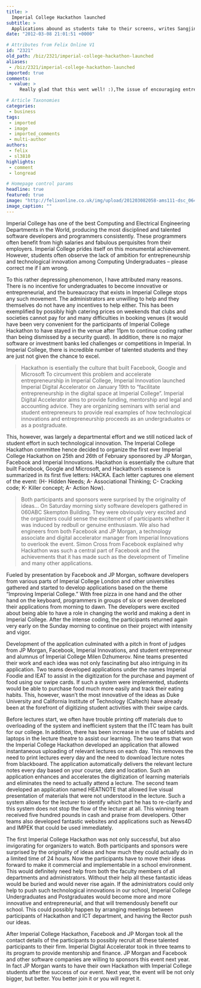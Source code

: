```yaml
---
title: >
  Imperial College Hackathon launched
subtitle: >
  Applications abound as students take to their screens, writes Sangjin Lee
date: "2012-03-08 21:01:51 +0000"

# Attributes from Felix Online V1
id: "2321"
old_path: /biz/2321/imperial-college-hackathon-launched
aliases:
 - /biz/2321/imperial-college-hackathon-launched
imported: true
comments:
 - value: >
     Really glad that this went well! :),The issue of encouraging entrepreneurial behaviour came up in the first Computing Staff Student Committee meeting of the year. It was brought up by the head of department (Susan Eisenbach) as something the department hoped to encourage in future. <br> <br>I don't know whether you spoke to her, but perhaps it would be worth contacting her if you need help organizing future events. I think there are a lot of students who are potentially interested, but there is a deeper issue of the workload on students. If we are too heavily tasked with coursework, we don't have the breathing space needed to spend a weekend hacking on apps. <br> <br>I also doubt that framing what is essentially an entrepreneurial exercise as a chance to be recruited by a top company is conducive to the much more noble goal of building young small business leaders. It seems that recruiting the best of these students to a bank is a waste of the talents your contest seeks to highlight. <br> <br>Regardless, congratulations on a s

# Article Taxonomies
categories:
 - business
tags:
 - imported
 - image
 - imported_comments
 - multi-author
authors:
 - felix
 - sl3810
highlights:
 - comment
 - longread

# Homepage control params
headline: true
featured: true
image: "http://felixonline.co.uk/img/upload/201203082058-ams111-dsc_0642-1.jpg"
image_caption: ""
---
```


Imperial College has one of the best Computing and Electrical Engineering Departments in the World, producing the most disciplined and talented software developers and programmers consistently. These programmers often benefit from high salaries and fabulous perquisites from their employers. Imperial College prides itself on this monumental achievement. However, students often observe the lack of ambition for entrepreneurship and technological innovation among Computing Undergraduates – please correct me if I am wrong.

To this rather depressing phenomenon, I have attributed many reasons. There is no incentive for undergraduates to become innovative or entrepreneurial, and the bureaucracy that exists in Imperial College stops any such movement. The administrators are unwilling to help and they themselves do not have any incentives to help either. This has been exemplified by possibly high catering prices on weekends that clubs and societies cannot pay for and many difficulties in booking venues (it would have been very convenient for the participants of Imperial College Hackathon to have stayed in the venue after 11pm to continue coding rather than being dismissed by a security guard). In addition, there is no major software or investment banks led challenges or competitions in Imperial. In Imperial College, there is incredible number of talented students and they are just not given the chance to excel.
> Hackathon is esentially the culture that built Facebook, Google and Microsoft
To circumvent this problem and accelerate entrepreneurship in Imperial College, Imperial Innovation launched Imperial Digital Accelerator on January 19th to “facilitate entrepreneurship in the digital space at Imperial College”. Imperial Digital Accelerator aims to provide funding, mentorship and legal and accounting advice. They are organizing seminars with serial and student entrepreneurs to provide real examples of how technological innovations and entrepreneurship proceeds as an undergraduates or as a postgraduate.

This, however, was largely a departmental effort and we still noticed lack of student effort in such technological innovation. The Imperial College Hackathon committee hence decided to organize the first ever Imperial College Hackathon on 25th and 26th of February sponsored by JP Morgan, Facebook and Imperial Innovations. Hackathon is essentially the culture that built Facebook, Google and Microsoft, and Hackathon’s essence is summarized in its first five letters: HACKA. Each letter captures one element of the event: (H- Hidden Needs; A- Associational Thinking; C- Cracking code; K- Killer concept; A- Action Now).
> Both participants and sponsors were surprised by the originality of ideas...
On Saturday morning sixty software developers gathered in 060ABC Skempton Building. They were obviously very excited and the organizers could sense the excitement of participants whether it was induced by redbull or genuine enthusiasm. We also had engineers from both Facebook and JP Morgan, a technology associate and digital accelerator manager from Imperial Innovations to overlook the event. Simon Cross from Facebook explained why Hackathon was such a central part of Facebook and the achievements that it has made such as the development of Timeline and many other applications.

Fueled by presentation by Facebook and JP Morgan, software developers from various parts of Imperial College London and other universities gathered and started to develop applications based on the theme “Improving Imperial College.” With free pizza in one hand and the other hand on the keyboard, programmers in groups of six or seven developed their applications from morning to dawn. The developers were excited about being able to have a role in changing the world and making a dent in Imperial College. After the intense coding, the participants returned again very early on the Sunday morning to continue on their project with intensity and vigor.

Development of the application culminated with a pitch in front of judges from JP Morgan, Facebook, Imperial Innovations, and student entrepreneur and alumnus of Imperial College Milen Dzhumerov. Nine teams presented their work and each idea was not only fascinating but also intriguing in its application. Two teams developed applications under the names Imperial Foodie and IEAT to assist in the digitization for the purchase and payment of food using our swipe cards. If such a system were implemented, students would be able to purchase food much more easily and track their eating habits. This, however, wasn’t the most innovative of the ideas as Duke University and California Institute of Technology (Caltech) have already been at the forefront of digitizing student activities with their swipe cards.

Before lectures start, we often have trouble printing off materials due to overloading of the system and inefficient system that the ITC team has built for our college. In addition, there has been increase in the use of tablets and laptops in the lecture theatre to assist our learning. The two teams that won the Imperial College Hackathon developed an application that allowed instantaneous uploading of relevant lectures on each day. This removes the need to print lectures every day and the need to download lecture notes from blackboard. The application automatically delivers the relevant lecture notes every day based on your course, date and location. Such an application enhances and accelerates the digitization of learning materials and eliminates the need to actually attend a lecture. The second team developed an application named HEATNOTE that allowed live visual presentation of materials that were not understood in the lecture. Such a system allows for the lecturer to identify which part he has to re-clarify and this system does not stop the flow of the lecturer at all. This winning team received five hundred pounds in cash and praise from developers. Other teams also developed fantastic websites and applications such as News4D and IMPEK that could be used immediately.

The first Imperial College Hackathon was not only successful, but also invigorating for organizers to watch. Both participants and sponsors were surprised by the originality of ideas and how much they could actually do in a limited time of 24 hours. Now the participants have to move their ideas forward to make it commercial and implementable in a school environment. This would definitely need help from both the faculty members of all departments and administrators. Without their help all these fantastic ideas would be buried and would never rise again. If the administrators could only help to push such technological innovations in our school, Imperial College Undergraduates and Postgraduates would become more and more innovative and entrepreneurial, and that will tremendously benefit our school. This could possibly happen by arranging meetings between participants of Hackathon and ICT department, and having the Rector push our ideas.

After Imperial College Hackathon, Facebook and JP Morgan took all the contact details of the participants to possibly recruit all these talented participants to their firm. Imperial Digital Accelerator took in three teams to its program to provide mentorship and finance. JP Morgan and Facebook and other software companies are willing to sponsors this event next year. In fact JP Morgan wants to have their own Hackathon with Imperial College students after the success of our event. Next year, the event will be not only bigger, but better. You better join it or you will regret it.
